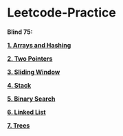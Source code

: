 # Leetcode-Practice


**Blind 75:**

**[1. Arrays and Hashing](https://github.com/aindrila2412/Leetcode-Practice/tree/main/Arrays%20and%20Hashing)**

**[2. Two Pointers](https://github.com/aindrila2412/Leetcode-Practice/tree/main/Two%20Pointers)**

**[3. Sliding Window](https://github.com/aindrila2412/Leetcode-Practice/tree/main/Sliding%20Window)**

**[4. Stack](https://github.com/aindrila2412/Leetcode-Practice/tree/main/Stack)**

**[5. Binary Search](https://github.com/aindrila2412/Leetcode-Practice/tree/main/Binary%20Search)**

**[6. Linked List](https://github.com/aindrila2412/Leetcode-Practice/tree/main/Linked%20List)**

**[7. Trees]()**
